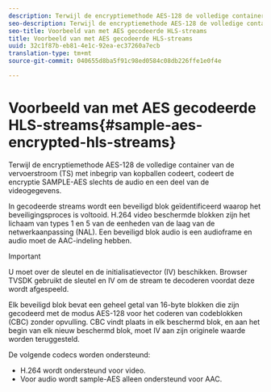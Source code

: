 ```yaml
---
description: Terwijl de encryptiemethode AES-128 de volledige container van de vervoerstroom (TS) met inbegrip van kopballen codeert, codeert de encryptie SAMPLE-AES slechts de audio en een deel van de videogegevens.
seo-description: Terwijl de encryptiemethode AES-128 de volledige container van de vervoerstroom (TS) met inbegrip van kopballen codeert, codeert de encryptie SAMPLE-AES slechts de audio en een deel van de videogegevens.
seo-title: Voorbeeld van met AES gecodeerde HLS-streams
title: Voorbeeld van met AES gecodeerde HLS-streams
uuid: 32c1f87b-eb81-4e1c-92ea-ec37260a7ecb
translation-type: tm+mt
source-git-commit: 040655d8ba5f91c98ed0584c08db226ffe1e0f4e

---
```



# Voorbeeld van met AES gecodeerde HLS-streams{#sample-aes-encrypted-hls-streams}

Terwijl de encryptiemethode AES-128 de volledige container van de vervoerstroom (TS) met inbegrip van kopballen codeert, codeert de encryptie SAMPLE-AES slechts de audio en een deel van de videogegevens.

In gecodeerde streams wordt een beveiligd blok geïdentificeerd waarop het beveiligingsproces is voltooid. H.264 video beschermde blokken zijn het lichaam van types 1 en 5 van de eenheden van de laag van de netwerkaanpassing (NAL). Een beveiligd blok audio is een audioframe en audio moet de AAC-indeling hebben.

>[!IMPORTANT]
>
>U moet over de sleutel en de initialisatievector (IV) beschikken. Browser TVSDK gebruikt de sleutel en IV om de stream te decoderen voordat deze wordt afgespeeld.

Elk beveiligd blok bevat een geheel getal van 16-byte blokken die zijn gecodeerd met de modus AES-128 voor het coderen van codeblokken (CBC) zonder opvulling. CBC vindt plaats in elk beschermd blok, en aan het begin van elk nieuw beschermd blok, moet IV aan zijn originele waarde worden teruggesteld.

De volgende codecs worden ondersteund:

* H.264 wordt ondersteund voor video.
* Voor audio wordt sample-AES alleen ondersteund voor AAC.

